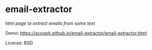 # email-extractor

_html page to extract emails from some text_

Demo: https://scoopit.github.io/email-extractor/email-extractor.html

License: BSD
